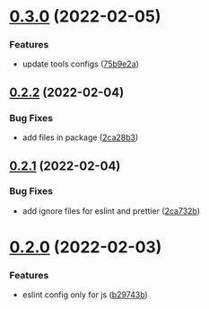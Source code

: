 # [0.3.0](https://github.com/releaseband/eslint-config/compare/v0.2.2...v0.3.0) (2022-02-05)


### Features

* update tools configs ([75b9e2a](https://github.com/releaseband/eslint-config/commit/75b9e2a1711a16bf2e2f4a0dc5ac57ad5fc6cec8))

## [0.2.2](https://github.com/releaseband/eslint-config/compare/v0.2.1...v0.2.2) (2022-02-04)


### Bug Fixes

* add files in package ([2ca28b3](https://github.com/releaseband/eslint-config/commit/2ca28b37a782f1a6e8b7f9de99d40bf812de6bbd))

## [0.2.1](https://github.com/releaseband/eslint-config/compare/v0.2.0...v0.2.1) (2022-02-04)


### Bug Fixes

* add ignore files for eslint and prettier ([2ca732b](https://github.com/releaseband/eslint-config/commit/2ca732b9470c82dbf28ba2b84c7ff9fde771f0c6))

# [0.2.0](https://github.com/releaseband/eslint-config/compare/v0.1.12...v0.2.0) (2022-02-03)


### Features

* eslint config only for js ([b29743b](https://github.com/releaseband/eslint-config/commit/b29743bec54b5cd5f052cef57acce871bb2a8538))
